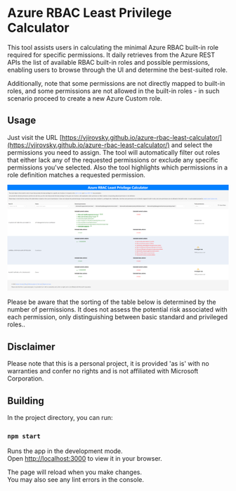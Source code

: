 # Azure RBAC Least Privilege Calculator

This tool assists users in calculating the minimal Azure RBAC built-in role required for specific permissions. It daily retrieves from the Azure REST APIs the list of available RBAC built-in roles and possible permissions, enabling users to browse through the UI and determine the best-suited role.

Additionally, note that some permissions are not directly mapped to built-in roles, and some permissions are not allowed in the built-in roles - in such scenario proceed to create a new Azure Custom role.

## Usage

Just visit the URL [https://vjirovsky.github.io/azure-rbac-least-calculator/](https://vjirovsky.github.io/azure-rbac-least-calculator/) and select the permissions you need to assign. The tool will automatically filter out roles that either lack any of the requested permissions or exclude any specific permissions you've selected. Also the tool highlights which permissions in a role definition matches a requested permission.

![Azure RBAC Least Privilege Calculator screenshot](./screenshot.png)


Please be aware that the sorting of the table below is determined by the number of permissions. It does not assess the potential risk associated with each permission, only distinguishing between basic standard and privileged roles..


## Disclaimer

Please note that this is a personal project, it is provided 'as is' with no warranties and confer no rights and is not affiliated with Microsoft Corporation.

## Building

In the project directory, you can run:

### `npm start`

Runs the app in the development mode.\
Open [http://localhost:3000](http://localhost:3000) to view it in your browser.

The page will reload when you make changes.\
You may also see any lint errors in the console.
